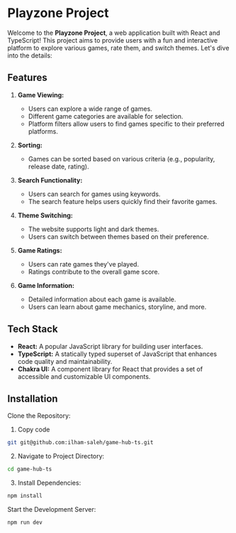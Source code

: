 # Playzone Project

Welcome to the **Playzone Project**, a web application built with React and TypeScript! This project aims to provide users with a fun and interactive platform to explore various games, rate them, and switch themes. Let's dive into the details:

## Features

1. **Game Viewing:**

   - Users can explore a wide range of games.
   - Different game categories are available for selection.
   - Platform filters allow users to find games specific to their preferred platforms.

2. **Sorting:**

   - Games can be sorted based on various criteria (e.g., popularity, release date, rating).

3. **Search Functionality:**

   - Users can search for games using keywords.
   - The search feature helps users quickly find their favorite games.

4. **Theme Switching:**

   - The website supports light and dark themes.
   - Users can switch between themes based on their preference.

5. **Game Ratings:**

   - Users can rate games they've played.
   - Ratings contribute to the overall game score.

6. **Game Information:**
   - Detailed information about each game is available.
   - Users can learn about game mechanics, storyline, and more.

## Tech Stack

- **React:** A popular JavaScript library for building user interfaces.
- **TypeScript:** A statically typed superset of JavaScript that enhances code quality and maintainability.
- **Chakra UI:** A component library for React that provides a set of accessible and customizable UI components.

## Installation

Clone the Repository:

1. Copy code

```bash
git git@github.com:ilham-saleh/game-hub-ts.git
```

2. Navigate to Project Directory:

```bash
cd game-hub-ts
```

3. Install Dependencies:

```bash
npm install
```

Start the Development Server:

```bash
npm run dev
```
